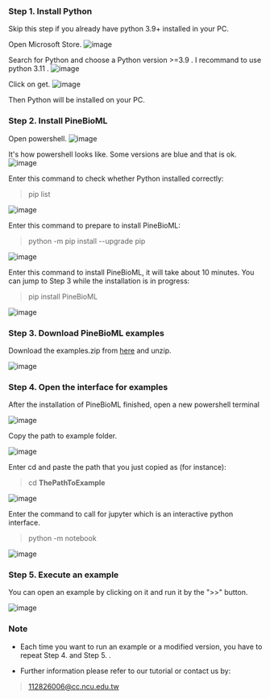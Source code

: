 ### Step 1. Install Python
Skip this step if you already have python 3.9+ installed in your PC.    

Open Microsoft Store.
![image](./microsoft_store.png)

 Search for Python and choose a Python version >=3.9 . I recommand to use python 3.11 .
![image](./python_version.png)

Click on get.
![image](./python311.png)

Then Python will be installed on your PC.    

### Step 2. Install PineBioML
Open powershell.
![image](./open_powershell.png)

It's how powershell looks like. Some versions are blue and that is ok.
![image](./terminal.png)

Enter this command to check whether Python installed correctly:
> pip list

![image](./terminal_check.png)

Enter this command to prepare to install PineBioML: 
> python -m pip install --upgrade pip 

![image](./terminal_updatepip.png)

Enter this command to install PineBioML, it will take about 10 minutes. You can jump to Step 3 while the installation is in progress: 
> pip install PineBioML

![image](./terminal_install_PineBioML.png)

### Step 3. Download PineBioML examples
Download the examples.zip from [here](https://github.com/ICMOL/PineBioML/releases/download/v1.2.4/examples124.zip) and unzip.

![image](./example.png)

    
### Step 4. Open the interface for examples
After the installation of PineBioML finished, open a new powershell terminal

![image](./terminal.png)

Copy the path to example folder.

![image](./example_folder.png)

Enter cd and paste the path that you just copied as (for instance):
> cd __ThePathToExample__

![image](./cd_folder.png)

Enter the command to call for jupyter which is an interactive python interface.
> python -m notebook

![image](./jupyter.png)


### Step 5. Execute an example
You can open an example by clicking on it and run it by the ">>" button.

![image](../../images/tutorial/jupyter_runall.png)


### Note
- Each time you want to run an example or a modified version, you have to repeat Step 4. and Step 5. .

- Further information please refer to our tutorial or contact us by:
> 112826006@cc.ncu.edu.tw